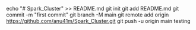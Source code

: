 echo "# Spark_Cluster" >> README.md
git init
git add README.md
git commit -m "first commit"
git branch -M main
git remote add origin https://github.com/anu41m/Spark_Cluster.git
git push -u origin main
testing
